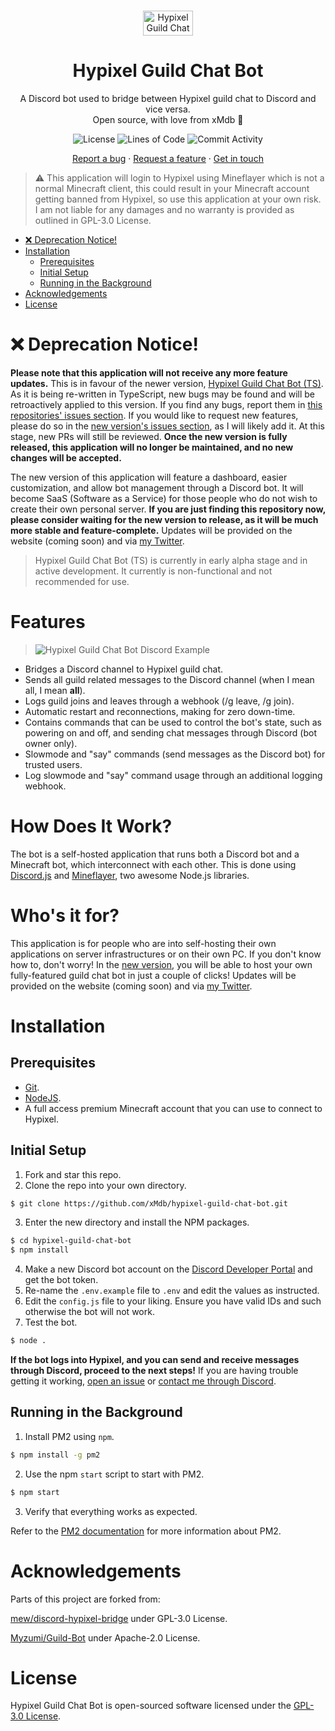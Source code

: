 <br />
<p align="center">
  <a href="https://discord.gg/hk">
    <img src="https://raw.githubusercontent.com/xMdb/hypixel-guild-chat-bot/main/.github/assets/img/gc.png" alt="Hypixel Guild Chat Bot" width="80" height="40">
  </a>
</p>
  <h1 align="center">Hypixel Guild Chat Bot</h1>

  <p align="center">
    A Discord bot used to bridge between Hypixel guild chat to Discord and vice versa.
    <br />
    Open source, with love from xMdb 🤍
    <br />
<p align="center">
  <img alt="License" src="https://img.shields.io/github/license/xMdb/hypixel-guild-chat-bot?color=GREEN&style=for-the-badge">
  <img alt="Lines of Code" src="https://img.shields.io/tokei/lines/github/xMdb/hypixel-guild-chat-bot?color=GREEN&style=for-the-badge">
  <img alt="Commit Activity" src="https://img.shields.io/github/commit-activity/w/xMdb/hypixel-guild-chat-bot?color=GREEN&style=for-the-badge">
</p>

  <p align="center">
    <a href="https://github.com/xMdb/hypixel-guild-chat-bot/issues">Report a bug</a>
    ·
    <a href="https://github.com/xMdb/hypixel-guild-chat-bot/issues">Request a feature</a>
    ·
        <a href="https://discord.com/users/253699775377965056">Get in touch</a>
  </p>

> :warning: This application will login to Hypixel using Mineflayer which is not a normal Minecraft client, this could result in your Minecraft account getting banned from Hypixel, so use this application at your own risk. I am not liable for any damages and no warranty is provided as outlined in GPL-3.0 License.

- [❌ Deprecation Notice!](#-deprecation-notice)
- [Installation](#installation)
  - [Prerequisites](#prerequisites)
  - [Initial Setup](#initial-setup)
  - [Running in the Background](#running-in-the-background)
- [Acknowledgements](#acknowledgements)
- [License](#license)

# ❌ Deprecation Notice!

**Please note that this application will not receive any more feature updates.** This is in favour of the newer version, [Hypixel Guild Chat Bot (TS)](https://github.com/xMdb/hypixel-guild-chat-ts). As it is being re-written in TypeScript, new bugs may be found and will be retroactively applied to this version. If you find any bugs, report them in [this repositories' issues section](https://github.com/xMdb/hypixel-guild-chat-bot/issues). If you would like to request new features, please do so in the [new version's issues section](https://github.com/xMdb/hypixel-guild-chat-ts/issues), as I will likely add it. At this stage, new PRs will still be reviewed. **Once the new version is fully released, this application will no longer be maintained, and no new changes will be accepted.**

The new version of this application will feature a dashboard, easier customization, and allow bot management through a Discord bot. It will become SaaS (Software as a Service) for those people who do not wish to create their own personal server. **If you are just finding this repository now, please consider waiting for the new version to release, as it will be much more stable and feature-complete.** Updates will be provided on the website (coming soon) and via [my Twitter](https://twitter.com/xMdbMatt).

> Hypixel Guild Chat Bot (TS) is currently in early alpha stage and in active development. It currently is non-functional and not recommended for use.

# Features

> <img src="https://raw.githubusercontent.com/xMdb/hypixel-guild-chat-bot/main/.github/assets/img/discord.png" alt="Hypixel Guild Chat Bot Discord Example">

- Bridges a Discord channel to Hypixel guild chat.
- Sends all guild related messages to the Discord channel (when I mean all, I mean **all**).
- Logs guild joins and leaves through a webhook (/g leave, /g join).
- Automatic restart and reconnections, making for zero down-time.
- Contains commands that can be used to control the bot's state, such as powering on and off, and sending chat messages through Discord (bot owner only).
- Slowmode and "say" commands (send messages as the Discord bot) for trusted users.
- Log slowmode and "say" command usage through an additional logging webhook.

# How Does It Work?

The bot is a self-hosted application that runs both a Discord bot and a Minecraft bot, which interconnect with each other. This is done using [Discord.js](https://discord.js.org/) and [Mineflayer](https://github.com/PrismarineJS/mineflayer/), two awesome Node.js libraries.

# Who's it for?

This application is for people who are into self-hosting their own applications on server infrastructures or on their own PC. If you don't know how to, don't worry! In the [new version](https://github.com/xMdb/hypixel-guild-chat-ts), you will be able to host your own fully-featured guild chat bot in just a couple of clicks! Updates will be provided on the website (coming soon) and via [my Twitter](https://twitter.com/xMdbMatt).

# Installation

## Prerequisites

- [Git](https://git-scm.com/downloads).
- [NodeJS](https://nodejs.org/en/).
- A full access premium Minecraft account that you can use to connect to Hypixel.

## Initial Setup

1. Fork and star this repo.
2. Clone the repo into your own directory.
```bash
$ git clone https://github.com/xMdb/hypixel-guild-chat-bot.git
```
3. Enter the new directory and install the NPM packages.
```bash
$ cd hypixel-guild-chat-bot
$ npm install
```
4. Make a new Discord bot account on the [Discord Developer Portal](https://discord.com/developers/applications) and get the bot token.
5. Re-name the `.env.example` file to `.env` and edit the values as instructed.
6. Edit the `config.js` file to your liking. Ensure you have valid IDs and such otherwise the bot will not work.
7. Test the bot.
```bash
$ node .
```

**If the bot logs into Hypixel, and you can send and receive messages through Discord, proceed to the next steps!** If you are having trouble getting it working, [open an issue](https://github.com/xMdb/hypixel-guild-chat-bot/issues) or [contact me through Discord](https://discord.com/users/253699775377965056).

## Running in the Background

1. Install PM2 using `npm`.
```bash
$ npm install -g pm2
```
2. Use the npm `start` script to start with PM2.
```bash
$ npm start
```
3. Verify that everything works as expected.

Refer to the [PM2 documentation](https://pm2.keymetrics.io/docs/usage/quick-start/) for more information about PM2.

# Acknowledgements
Parts of this project are forked from:

[mew/discord-hypixel-bridge](https://github.com/mew/discord-hypixel-bridge) under GPL-3.0 License.

[Myzumi/Guild-Bot](https://github.com/Myzumi/Guild-Bot) under Apache-2.0 License.

# License

Hypixel Guild Chat Bot is open-sourced software licensed under the [GPL-3.0 License](https://github.com/xMdb/hypixel-knights-gchat-bot/blob/main/LICENSE).
